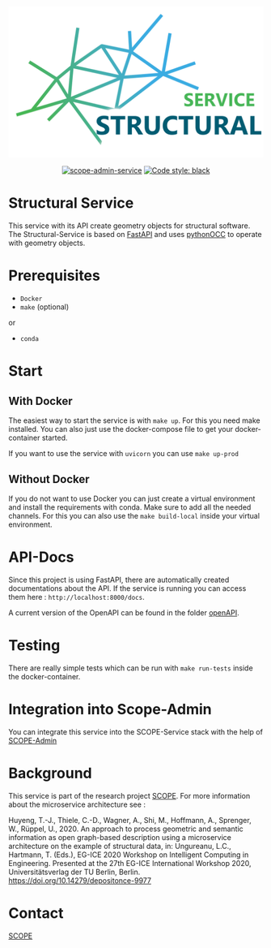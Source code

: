 <div align="center">

<img src="./readme-files/scope_structural_service_logo.png" alt="scope-structural-service-logo" width="550"/>


[![scope-admin-service](https://img.shields.io/badge/scope-service-rgb(44%2C177%2C226))]()
[![Code style: black](https://img.shields.io/badge/code%20style-black-000000.svg)](https://github.com/python/black)
</div>

# Structural Service

This service with its API create geometry objects for structural software. The Structural-Service is based on [FastAPI](https://fastapi.tiangolo.com/) and uses [pythonOCC](https://github.com/tpaviot/pythonocc-core) to operate with geometry objects.

# Prerequisites

* `Docker`
* `make` (optional)

or

* `conda`

# Start
## With Docker
The easiest way to start the service is with `make up`. For this you need make installed. You can also just use the docker-compose file to get your docker-container started.

If you want to use the service with `uvicorn` you can use `make up-prod`

## Without Docker
If you do not want to use Docker you can just create a virtual environment and install the requirements with conda. Make sure to add all the needed channels. For this you can also use the `make build-local` inside your virtual environment.


# API-Docs
Since this project is using FastAPI, there are automatically created documentations about the API. If the service is running you can access them here : `http://localhost:8000/docs`.

A current version of the OpenAPI can be found in the folder [openAPI](/openAPI/structural-service.json).

# Testing
There are really simple tests which can be run with `make run-tests` inside the docker-container.

# Integration into Scope-Admin
You can integrate this service into the SCOPE-Service stack with the help of [SCOPE-Admin](https://github.com/projekt-scope/scope-admin)

# Background
This service is part of the research project [SCOPE](https://www.projekt-scope.de/). For more information about the microservice architecture see :

Huyeng, T.-J., Thiele, C.-D., Wagner, A., Shi, M., Hoffmann, A., Sprenger, W., Rüppel, U., 2020. An approach to process geometric and semantic information as open graph-based description using a microservice architecture on the example of structural data, in: Ungureanu, L.C., Hartmann, T. (Eds.), EG-ICE 2020 Workshop on Intelligent Computing in Engineering. Presented at the 27th EG-ICE International Workshop 2020, Universitätsverlag der TU Berlin, Berlin. https://doi.org/10.14279/depositonce-9977

# Contact
 [SCOPE](https://www.projekt-scope.de/)
<!-- ## TUDa -->

